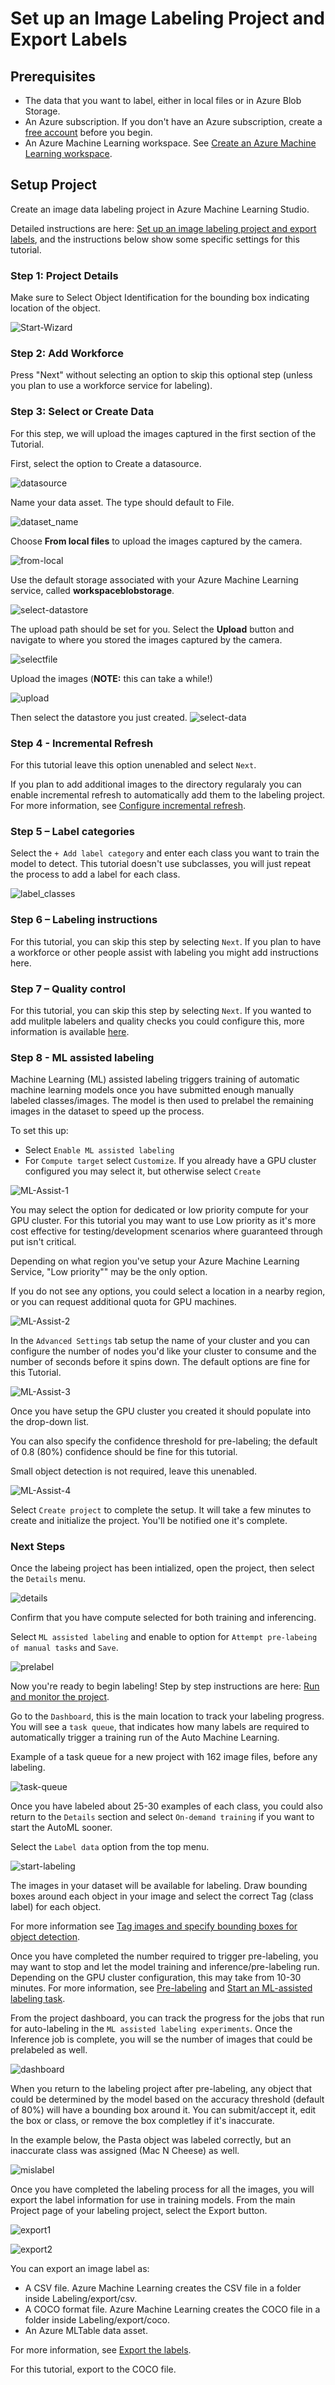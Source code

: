 # Set up an Image Labeling Project and Export Labels

## Prerequisites
* The data that you want to label, either in local files or in Azure Blob Storage.
* An Azure subscription. If you don't have an Azure subscription, create a [free account](https://azure.microsoft.com/free/) before you begin.
* An Azure Machine Learning workspace. See [Create an Azure Machine Learning workspace](https://learn.microsoft.com/en-us/azure/machine-learning/how-to-manage-workspace?view=azureml-api-2).

## Setup Project

Create an image data labeling project in Azure Machine Learning Studio. 

Detailed instructions are here: [Set up an image labeling project and export labels](https://learn.microsoft.com/en-us/azure/machine-learning/how-to-create-image-labeling-projects?view=azureml-api-2), and the instructions below show some specific settings for this tutorial.

### Step 1: Project Details

Make sure to Select Object Identification for the bounding box indicating location of the object.

![Start-Wizard](images/startwizard.png)

### Step 2:  Add Workforce

Press "Next" without selecting an option to skip this optional step (unless you plan to use a workforce service for labeling).

### Step 3: Select or Create Data

For this step, we will upload the images captured in the first section of the Tutorial.

First, select the option to Create a datasource.

![datasource](images/datasource.png)

Name your data asset.  The type should default to File.

![dataset_name](images/datatype.png)

Choose **From local files** to upload the images captured by the camera.  

![from-local](images/fromlocal.png)

Use the default storage associated with your Azure Machine Learning service, called **workspaceblobstorage**.

![select-datastore](images/selectdatastore.png)

The upload path should be set for you.  Select the **Upload** button and navigate to where you stored the images captured by the camera.

![selectfile](images/selectfile.png)

Upload the images (**NOTE:** this can take a while!)

![upload](images/upload.png)

Then select the datastore you just created.
![select-data](images/selectdata.png)

### Step 4 - Incremental Refresh

For this tutorial leave this option unenabled and select `Next`.

If you plan to add additional images to the directory regularaly you can enable incremental refresh to automatically add them to the labeling project.  For more information, see [Configure incremental refresh](https://learn.microsoft.com/en-us/azure/machine-learning/how-to-create-image-labeling-projects?view=azureml-api-2#configure-incremental-refresh).


### Step 5 – Label categories

Select the `+ Add label category` and enter each class you want to train the model to detect.  This tutorial doesn't use subclasses, you will just repeat the process to add a label for each class.

![label_classes](images/label_classes.png)


### Step 6 – Labeling instructions

For this tutorial, you can skip this step by selecting `Next`.  If you plan to have a workforce or other people assist with labeling you might add instructions here.


### Step 7 – Quality control 

For this tutorial, you can skip this step by selecting `Next`.  If you wanted to add mulitple labelers and quality checks you could configure this, more information is available [here](https://learn.microsoft.com/en-us/azure/machine-learning/how-to-create-image-labeling-projects?view=azureml-api-2#quality-control-preview).

### Step 8 - ML assisted labeling

Machine Learning (ML) assisted labeling triggers training of automatic machine learning models once you have submitted enough manually labeled classes/images.  The model is then used to prelabel the remaining images in the dataset to speed up the process.

To set this up:

* Select `Enable ML assisted labeling`
* For `Compute target` select `Customize`.  If you already have a GPU cluster configured you may select it, but otherwise select `Create`

![ML-Assist-1](images/mlassist1.png)

You may select the option for dedicated or low priority compute for your GPU cluster.  For this tutorial you may want to use Low priority as it's more cost effective for testing/development scenarios where guaranteed through put isn't critical.

Depending on what region you've setup  your Azure Machine Learning Service, "Low priority"" may be the only option. 

If you do not see any options, you could select a location in a nearby region, or you can request additional quota for GPU machines.

![ML-Assist-2](images/mlassist2.png)

In the `Advanced Settings` tab setup the name of your cluster and you can configure the number of nodes you'd like your cluster to consume and the number of seconds before it spins down.  The default options are fine for this Tutorial.

![ML-Assist-3](images/mlassist3.png)

Once you have setup the GPU cluster you created it should populate into the drop-down list.  

You can also specify the confidence threshold for pre-labeling; the default of 0.8 (80%) confidence should be fine for this tutorial.

Small object detection is not required, leave this unenabled.

![ML-Assist-4](images/mlassist4.png)


Select `Create project` to complete the setup.  It will take a few minutes to create and initialize the project.  You'll be notified one it's complete.

### Next Steps

Once the labeing project has been intialized, open the project, then select the `Details` menu. 

![details](images/details.png)

Confirm that you have compute selected for both training and inferencing.

Select `ML assisted labeling` and enable to option for `Attempt pre-labeing of manual tasks` and `Save`.

![prelabel](images/prelabel.png)

Now you're ready to begin labeling!  Step by step instructions are here: [Run and monitor the project](https://learn.microsoft.com/en-us/azure/machine-learning/how-to-create-image-labeling-projects?view=azureml-api-2#run-and-monitor-the-project).

Go to the `Dashboard`, this is the main location to track your labeling progress.  You will see a `task queue`, that indicates how many labels are required to automatically trigger a training run of the Auto Machine Learning.  

Example of a task queue for a new project with 162 image files, before any labeling.

![task-queue](images/taskqueue.png)

Once you have labeled about 25-30 examples of each class, you could also return to the `Details` section and select `On-demand training` if you want to start the AutoML sooner.

Select the `Label data` option from the top menu.

![start-labeling](images/startlabeling.png)

The images in your dataset will be available for labeling.  Draw bounding boxes around each object in your image and select the correct Tag (class label) for each object.

For more information see [Tag images and specify bounding boxes for object detection](https://learn.microsoft.com/en-us/azure/machine-learning/how-to-label-data?view=azureml-api-2#tag-images-and-specify-bounding-boxes-for-object-detection).

Once you have completed the number required to trigger pre-labeling, you may want to stop and let the model training and inference/pre-labeling run.  Depending on the GPU cluster configuration, this may take from 10-30 minutes.  For more information, see [Pre-labeling](https://learn.microsoft.com/en-us/azure/machine-learning/how-to-create-image-labeling-projects?view=azureml-api-2#pre-labeling) and [Start an ML-assisted labeling task](https://learn.microsoft.com/en-us/azure/machine-learning/how-to-create-image-labeling-projects?view=azureml-api-2#start-an-ml-assisted-labeling-task).

From the project dashboard, you can track the progress for the jobs that run for auto-labeling in the `ML assisted labeling experiments`.  Once the Inference job is complete, you will se the number of images that could be prelabeled as well.

![dashboard](images/dashboard.png)

When you return to the labeling project after pre-labeling, any object that could be determined by the model based on the accuracy threshold (default of 80%) will have a bounding box around it.  You can submit/accept it, edit the box or class, or remove the box completley if it's inaccurate.

In the example below, the Pasta object was labeled correctly, but an inaccurate class was assigned (Mac N Cheese) as well. 

![mislabel](images/mislabel.png)

Once you have completed the labeling process for all the images, you will export the label information for use in training models. From the main Project page of your labeling project, select the Export button.

![export1](images/export1.png)

![export2](images/export2.png)

You can export an image label as:

- A CSV file. Azure Machine Learning creates the CSV file in a folder inside Labeling/export/csv.
- A COCO format file. Azure Machine Learning creates the COCO file in a folder inside Labeling/export/coco.
- An Azure MLTable data asset.

For more information, see [Export the labels](https://learn.microsoft.com/en-us/azure/machine-learning/how-to-create-image-labeling-projects?view=azureml-api-2#export-the-labels).

For this tutorial, export to the COCO file.










